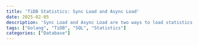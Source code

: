 ```yaml
---
title: 'TiDB Statistics: Sync Load and Async Load'
date: 2025-02-05
description: 'Sync Load and Async Load are two ways to load statistics in TiDB. This article introduces the differences between them and explains how they work.'
tags: ["Golang", "TiDB", "SQL", "Statistics"]
categories: ["Database"]
---
```


